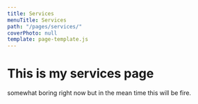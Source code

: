 ```yaml
---
title: Services
menuTitle: Services
path: "/pages/services/"
coverPhoto: null
template: page-template.js
---
```


# This is my services page

somewhat boring right now but in the mean time this will be fire.